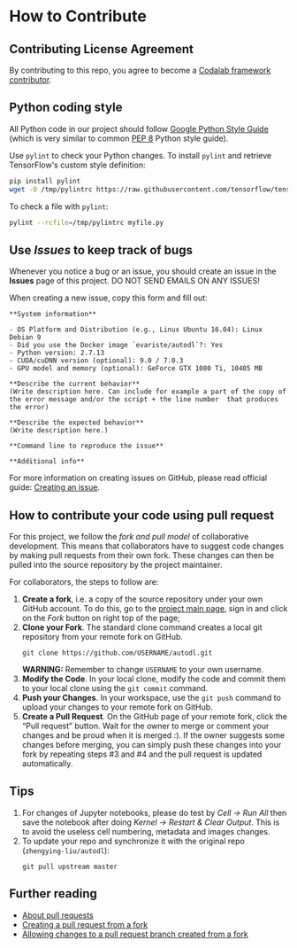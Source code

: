 How to Contribute
=================

## Contributing License Agreement
By contributing to this repo, you agree to become a [Codalab framework contributor](https://github.com/codalab/codalab-competitions/blob/master/docs/Community-Governance.md).

## Python coding style

All Python code in our project should follow
[Google Python Style Guide](https://github.com/google/styleguide/blob/gh-pages/pyguide.md) (which is very similar to common [PEP 8](https://www.python.org/dev/peps/pep-0008/) Python style guide).

Use `pylint` to check your Python changes. To install `pylint` and
retrieve TensorFlow's custom style definition:

```bash
pip install pylint
wget -O /tmp/pylintrc https://raw.githubusercontent.com/tensorflow/tensorflow/master/tensorflow/tools/ci_build/pylintrc
```

To check a file with `pylint`:

```bash
pylint --rcfile=/tmp/pylintrc myfile.py
```

## Use *Issues* to keep track of bugs
Whenever you notice a bug or an issue, you should create an issue in the **Issues** page of this project. DO NOT SEND EMAILS ON ANY ISSUES!

When creating a new issue, copy this form and fill out:

```
**System information**

- OS Platform and Distribution (e.g., Linux Ubuntu 16.04): Linux Debian 9
- Did you use the Docker image `evariste/autodl`?: Yes
- Python version: 2.7.13
- CUDA/cuDNN version (optional): 9.0 / 7.0.3
- GPU model and memory (optional): GeForce GTX 1080 Ti, 10405 MB

**Describe the current behavior**
(Write description here. Can include for example a part of the copy of the error message and/or the script + the line number  that produces the error)

**Describe the expected behavior**
(Write description here.)

**Command line to reproduce the issue**

**Additional info**
```

For more information on creating issues on GitHub, please read official guide: [Creating an issue](https://help.github.com/en/articles/creating-an-issue).


## How to contribute your code using pull request
For this project, we follow the *fork and pull model* of collaborative development. 
This means that collaborators have to suggest code changes by making pull requests from their own fork. These changes can then be pulled into the source repository by the project maintainer.

For collaborators, the steps to follow are:
1. **Create a fork**, i.e. a copy of the source repository under your own GitHub account. To do this, go to the [project main page](https://github.com/zhengying-liu/autodl), sign in and click on the *Fork* button on right top of the page;
2. **Clone your Fork**. The standard clone command creates a local git repository from your remote fork on GitHub.
    ```
    git clone https://github.com/USERNAME/autodl.git
    ```
    **WARNING:** Remember to change `USERNAME` to your own username.
3. **Modify the Code**. In your local clone, modify the code and commit them to your local clone using the `git commit` command.
4. **Push your Changes**. In your workspace, use the `git push` command to upload your changes to your remote fork on GitHub.
5. **Create a Pull Request**. On the GitHub page of your remote fork, click the “Pull request” button. Wait for the owner to merge or comment your changes and be proud when it is merged :). If the owner suggests some changes before merging, you can simply push these changes into your fork by repeating steps #3 and #4 and the pull request is updated automatically.

<!--
Some material is borrowed from https://reflectoring.io/github-fork-and-pull/)
-->

## Tips
1. For changes of Jupyter notebooks, please do test by *Cell -> Run All* then save the notebook after doing *Kernel -> Restart & Clear Output*. This is to avoid the useless cell numbering, metadata and images changes.
2. To update your repo and synchronize it with the original repo (`zhengying-liu/autodl`):
    ```
    git pull upstream master
    ```

## Further reading
- [About pull requests](https://help.github.com/en/articles/about-pull-requests)
- [Creating a pull request from a fork](https://help.github.com/en/articles/creating-a-pull-request-from-a-fork)
- [Allowing changes to a pull request branch created from a fork](https://help.github.com/en/articles/allowing-changes-to-a-pull-request-branch-created-from-a-fork)
